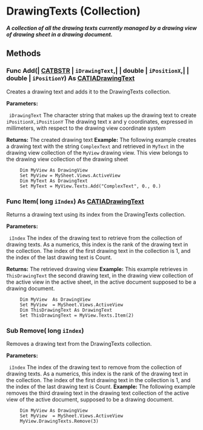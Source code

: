 # DrawingTexts (Collection)

**_A collection of all the drawing texts currently managed by a drawing view of drawing sheet in a drawing document._**

## Methods

### Func **Add**(| [CATBSTR](../System/typedef_CATBSTR_8129.md) | `iDrawingText`,| | double | `iPositionX`,| | double | `iPositionY`) As [CATIADrawingText](../DraftingInterfaces/interface_DrawingText_26559.md)

   Creates a drawing text and adds it to the DrawingTexts collection.

**Parameters:**

` iDrawingText`      The character string that makes up the drawing text to create
` iPositionX,iPositionY`      The drawing text x and y coordinates, expressed in millimeters, with respect to the drawing view coordinate system

**Returns:**      The created drawing text  **Example:**      The following example creates a drawing text with the string `ComplexText` and retrieved in `MyText` in the drawing view collection of the `MyView` drawing view. This view belongs to the drawing view collection of the drawing sheet

```VBScript
     Dim MyView As DrawingView
     Set MyView = MySheet.Views.ActiveView
     Dim MyText As DrawingText
     Set MyText = MyView.Texts.Add("ComplexText", 0., 0.)

```

### Func **Item**( long  `iIndex`) As [CATIADrawingText](../DraftingInterfaces/interface_DrawingText_26559.md)

   Returns a drawing text using its index from the DrawingTexts collection.

**Parameters:**

` iIndex`      The index of the drawing text to retrieve from the collection of drawing texts. As a numerics, this index is the rank of the drawing text in the collection. The index of the first drawing text in the collection is 1, and the index of the last drawing text is Count.

**Returns:**      The retrieved drawing view  **Example:**      This example retrieves in `ThisDrawingText` the second drawing text, in the drawing view collection of the active view in the active sheet, in the active document supposed to be a drawing document.

```VBScript
     Dim MyView  As DrawingView
     Set MyView  = MySheet.Views.ActiveView
     Dim ThisDrawingText As DrawingText
     Set ThisDrawingText = MyView.Texts.Item(2)

```

### Sub **Remove**( long  `iIndex`)

   Removes a drawing text from the DrawingTexts collection.

**Parameters:**

` iIndex`      The index of the drawing text to remove from the collection of drawing texts. As a numerics, this index is the rank of the drawing text in the collection. The index of the first drawing text in the collection is 1, and the index of the last drawing text is Count.  **Example:**      The following example removes the third drawing text in the drawing text collection of the active view of the active document, supposed to be a drawing document.

```VBScript
     Dim MyView As DrawingView
     Set MyView  = MySheet.Views.ActiveView
     MyView.DrawingTexts.Remove(3)

```